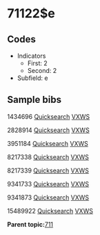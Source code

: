 # 71122$e

## Codes

-   Indicators
    -   First: 2
    -   Second: 2
-   Subfield: e

## Sample bibs

1434696 [Quicksearch](https://search.library.yale.edu/catalog/1434696) [VXWS](http://prodorbis.library.yale.edu:7014/vxws/GetHoldingsService?bibId=1434696)

2828914 [Quicksearch](https://search.library.yale.edu/catalog/2828914) [VXWS](http://prodorbis.library.yale.edu:7014/vxws/GetHoldingsService?bibId=2828914)

3951184 [Quicksearch](https://search.library.yale.edu/catalog/3951184) [VXWS](http://prodorbis.library.yale.edu:7014/vxws/GetHoldingsService?bibId=3951184)

8217338 [Quicksearch](https://search.library.yale.edu/catalog/8217338) [VXWS](http://prodorbis.library.yale.edu:7014/vxws/GetHoldingsService?bibId=8217338)

8217339 [Quicksearch](https://search.library.yale.edu/catalog/8217339) [VXWS](http://prodorbis.library.yale.edu:7014/vxws/GetHoldingsService?bibId=8217339)

9341733 [Quicksearch](https://search.library.yale.edu/catalog/9341733) [VXWS](http://prodorbis.library.yale.edu:7014/vxws/GetHoldingsService?bibId=9341733)

9341873 [Quicksearch](https://search.library.yale.edu/catalog/9341873) [VXWS](http://prodorbis.library.yale.edu:7014/vxws/GetHoldingsService?bibId=9341873)

15489922 [Quicksearch](https://search.library.yale.edu/catalog/15489922) [VXWS](http://prodorbis.library.yale.edu:7014/vxws/GetHoldingsService?bibId=15489922)

**Parent topic:**[711](../../tags/711/711.md)

